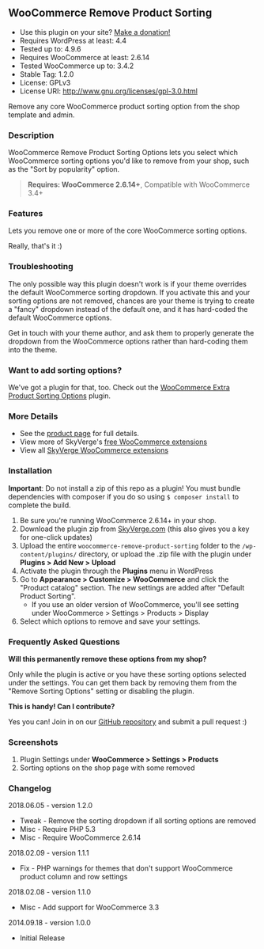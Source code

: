 ## WooCommerce Remove Product Sorting
 - Use this plugin on your site? [Make a donation!](https://www.paypal.com/cgi-bin/webscr?cmd=_xclick&business=paypal@skyverge.com&item_name=Donation+for+WooCommerce+Remove+Product+Sorting) 
 - Requires WordPress at least: 4.4
 - Tested up to: 4.9.6
 - Requires WooCommerce at least: 2.6.14
 - Tested WooCommerce up to: 3.4.2
 - Stable Tag: 1.2.0
 - License: GPLv3
 - License URI: http://www.gnu.org/licenses/gpl-3.0.html

Remove any core WooCommerce product sorting option from the shop template and admin.

### Description

WooCommerce Remove Product Sorting Options lets you select which WooCommerce sorting options you'd like to remove from your shop, such as the "Sort by popularity" option.

> **Requires: WooCommerce 2.6.14+**, Compatible with WooCommerce 3.4+

### Features
Lets you remove one or more of the core WooCommerce sorting options.

Really, that's it :)

### Troubleshooting

The only possible way this plugin doesn't work is if your theme overrides the default WooCommerce sorting dropdown. If you activate this and your sorting options are not removed, chances are your theme is trying to create a "fancy" dropdown instead of the default one, and it has hard-coded the default WooCommerce options.

Get in touch with your theme author, and ask them to properly generate the dropdown from the WooCommerce options rather than hard-coding them into the theme.

### Want to add sorting options?
We've got a plugin for that, too. Check out the [WooCommerce Extra Product Sorting Options](http://wordpress.org/plugins/woocommerce-extra-product-sorting-options/) plugin.

### More Details
 - See the [product page](http://www.skyverge.com/product/woocommerce-remove-product-sorting/) for full details.
 - View more of SkyVerge's [free WooCommerce extensions](https://www.skyverge.com/downloads/category/free/)
 - View all [SkyVerge WooCommerce extensions](http://www.skyverge.com/shop/)

### Installation

**Important**: Do not install a zip of this repo as a plugin! You must bundle dependencies with composer if you do so using `$ composer install` to complete the build.

 1. Be sure you're running WooCommerce 2.6.14+ in your shop.
 1. Download the plugin zip from [SkyVerge.com](https://www.skyverge.com/product/woocommerce-remove-product-sorting/) (this also gives you a key for one-click updates)
 1. Upload the entire `woocommerce-remove-product-sorting` folder to the `/wp-content/plugins/` directory, or upload the .zip file with the plugin under **Plugins &gt; Add New &gt; Upload**
 1. Activate the plugin through the **Plugins** menu in WordPress
 1. Go to **Appearance &gt; Customize &gt; WooCommerce** and click the "Product catalog" section. The new settings are added after "Default Product Sorting".
    - If you use an older version of WooCommerce, you'll see setting under WooCommerce &gt; Settings &gt; Products &gt; Display
 1. Select which options to remove and save your settings.

### Frequently Asked Questions

**Will this permanently remove these options from my shop?**

Only while the plugin is active or you have these sorting options selected under the settings. You can get them back by removing them from the "Remove Sorting Options" setting or disabling the plugin.

**This is handy! Can I contribute?**

Yes you can! Join in on our [GitHub repository](https://github.com/bekarice/woocommerce-remove-product-sorting/) and submit a pull request :)

### Screenshots
1. Plugin Settings under **WooCommerce &gt; Settings &gt; Products**
2. Sorting options on the shop page with some removed

### Changelog

2018.06.05 - version 1.2.0
 * Tweak - Remove the sorting dropdown if all sorting options are removed
 * Misc - Require PHP 5.3
 * Misc - Require WooCommerce 2.6.14

2018.02.09 - version 1.1.1
 * Fix - PHP warnings for themes that don't support WooCommerce product column and row settings

2018.02.08 - version 1.1.0
 * Misc - Add support for WooCommerce 3.3
 
2014.09.18 - version 1.0.0
 * Initial Release

